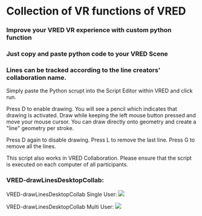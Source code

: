 # Collection of VR functions of VRED
### Improve your VRED VR experience with custom python function
### Just copy and paste python code to your VRED Scene
### Lines can be tracked according to the line creators' collaboration name.
Simply paste the Python scrupt into the Script Editor within VRED and click run.

Press D to enable drawing. You will see a pencil which indicates that drawing is activated. Draw while keeping the left mouse button pressed and move your mouse cursor. You can draw directly onto geometry and create a "line" geometry per stroke.

Press D again to disable drawing. Press L to remove the last line. Press G to remove all the lines.

This script also works in VRED Collaboration. Please ensure that the script is executed on each computer of all participants.



### VRED-drawLinesDesktopCollab:
VRED-drawLinesDesktopCollab Single User:
![](VRED-drawLinesDesktopCollab1.gif)

VRED-drawLinesDesktopCollab Multi User:
![](VRED-drawLinesDesktopCollab4.gif)
